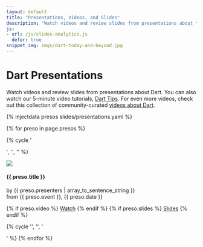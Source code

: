 ```yaml
---
layout: default
title: "Presentations, Videos, and Slides"
description: "Watch videos and review slides from presentations about the Dart web programming language and tools."
js:
- url: /js/slides-analytics.js
  defer: true
snippet_img: imgs/dart-today-and-beyond.jpg
---
```


# Dart Presentations

Watch videos and review slides from presentations about Dart.
You can also watch our 5-minute video tutorials, [Dart Tips](/dart-tips/).
For even more videos, check out this collection of community-curated
[videos about Dart](http://www.youtube.com/user/DartlangTV).

{% injectdata presos slides/presentations.yaml %}


<!-- XXXX don't set width/height on images, just use 640x360 -->

{% for preso in page.presos %}

<!-- create a row for every three presos -->
{% cycle '<div class="row">', '', '' %}

<div class="presentation col-md-4" id="{{ preso.short }}">
  <div class="thumbnail">
    <img class="screenshot" src="imgs/{{ preso.short }}.jpg">
    <div class="caption">
      <h4 class="title">{{ preso.title }}</h4>
      <p>
        by {{ preso.presenters | array_to_sentence_string }}<br>
        from {{ preso.event }}, {{ preso.date }}
      </p>
      <p class="buttons">
        {% if preso.video %}
        <a href="{{ preso.video }}" target="_blank" class="btn btn-primary"><i class="glyphicon glyphicon-film"> </i> Watch</a>
        {% endif %}
        {% if preso.slides %}
        <a href="{{ preso.slides }}" target="_blank" class="btn btn-primary"><i class="glyphicon glyphicon-picture"> </i> Slides</a>
        {% endif %}
      </p>
    </div>
  </div>
</div>

{% cycle '', '', '</div>' %}
{% endfor %}

